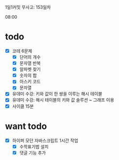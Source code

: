1일1커밋 무사고: 153일차

08:00

# todo

- [x] 코테 6문제
  - [x] 단어의 개수
  - [x] 문자열 반복
  - [x] 알파벳 찾기
  - [x] 숫자의 합
  - [x] 아스키 코드
  - [x] 문자열
- [x] 유데미 수강: 키와 값이 한 쌍을 이루는 해시 테이블
- [x] 유데미 수강: 해시 테이블의 키와 값 솔루션 ~ 그래프 이용
- [x] 사이클 15분

# want todo

- [x] 하이퍼 모던 자바스크립트 1시간 작업
  - [x] 수학표기법 설치
  - [x] 댓글 기능 추가
